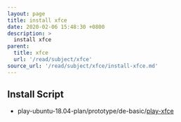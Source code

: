 ```yaml
---
layout: page
title: install xfce
date: 2020-02-06 15:48:30 +0800
description: >
  install xfce
parent:
  title: xfce
  url: '/read/subject/xfce'
source_url: '/read/subject/xfce/install-xfce.md'
---
```



## Install Script

* play-ubuntu-18.04-plan/prototype/de-basic/[play-xfce](https://github.com/samwhelp/play-ubuntu-18.04-plan/tree/master/prototype/de-basic/play-xfce)
